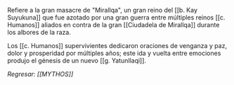 Refiere a la gran masacre de "Mirallqa", un gran reino del [[b. Kay Suyukuna]] que fue azotado por una gran guerra entre múltiples reinos [[c. Humanos]] aliados en contra de la gran [[Ciudadela de Mirallqa]] durante los albores de la raza.

Los [[c. Humanos]] supervivientes dedicaron oraciones de venganza y paz, dolor y prosperidad por múltiples años; este ida y vuelta entre emociones produjo el génesis de un nuevo [[g. Yatunllaqi]].

*Regresar: [[MYTHOS]]*